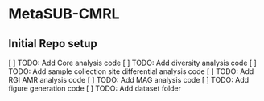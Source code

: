 # MetaSUB-CMRL

## Initial Repo setup
[ ] TODO: Add Core analysis code
[ ] TODO: Add diversity analysis code
[ ] TODO: Add sample collection site differential analysis code
[ ] TODO: Add RGI AMR analysis code
[ ] TODO: Add MAG analysis code
[ ] TODO: Add figure generation code
[ ] TODO: Add dataset folder 

